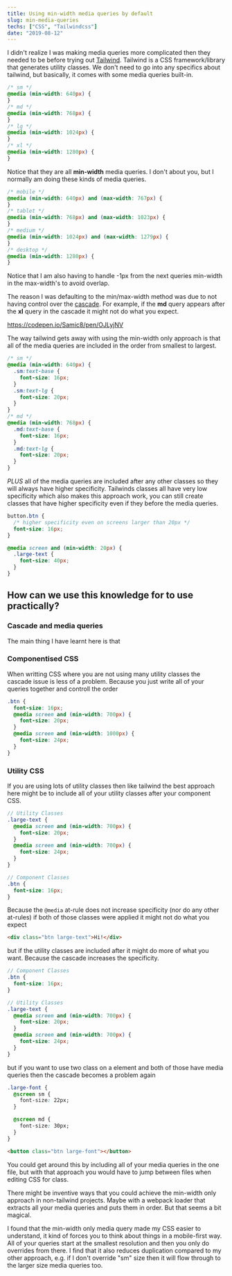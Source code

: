 ```yaml
---
title: Using min-width media queries by default
slug: min-media-queries
techs: ["CSS", "Tailwindcss"]
date: "2019-08-12"
---
```


I didn't realize I was making media queries more complicated then they needed to be before trying out [Tailwind](https://tailwindcss.com/). Tailwind is a CSS framework/library that generates utility classes. We don't need to go into any specifics about tailwind, but basically, it comes with some media queries built-in.

<!-- TODO prevent formating? -->

```css
/* sm */
@media (min-width: 640px) {
}
/* md */
@media (min-width: 768px) {
}
/* lg */
@media (min-width: 1024px) {
}
/* xl */
@media (min-width: 1280px) {
}
```

Notice that they are all **min-width** media queries. I don't about you, but I normally am doing these kinds of media queries.

```css
/* mobile */
@media (min-width: 640px) and (max-width: 767px) {
}
/* tablet */
@media (min-width: 768px) and (max-width: 1023px) {
}
/* medium */
@media (min-width: 1024px) and (max-width: 1279px) {
}
/* desktop */
@media (min-width: 1280px) {
}
```

Notice that I am also having to handle -1px from the next queries min-width in the max-width's to avoid overlap.

The reason I was defaulting to the min/max-width method was due to not having control over the [cascade](https://developer.mozilla.org/en-US/docs/Web/CSS/Cascade). For example, if the **md** query appears after the **xl** query in the cascade it might not do what you expect.

https://codepen.io/Samic8/pen/OJLyjNV

The way tailwind gets away with using the min-width only approach is that all of the media queries are included in the order from smallest to largest.

```css
/* sm */
@media (min-width: 640px) {
  .sm:text-base {
    font-size: 16px;
  }
  .sm:text-lg {
    font-size: 20px;
  }
}
/* md */
@media (min-width: 768px) {
  .md:text-base {
    font-size: 16px;
  }
  .md:text-lg {
    font-size: 20px;
  }
}
```

_PLUS_ all of the media queries are included after any other classes so they will always have higher specificity. Tailwinds classes all have very low specificity which also makes this approach work, you can still create classes that have higher specificity even if they before the media queries.

```css
button.btn {
  /* higher specificity even on screens larger than 20px */
  font-size: 16px;
}

@media screen and (min-width: 20px) {
  .large-text {
    font-size: 40px;
  }
}
```

## How can we use this knowledge for to use practically?

### Cascade and media queries

The main thing I have learnt here is that

### Componentised CSS

When writting CSS where you are not using many utility classes the cascade issue is less of a problem. Because you just write all of your queries together and controll the order

```scss
.btn {
  font-size: 16px;
  @media screen and (min-width: 700px) {
    font-size: 20px;
  }
  @media screen and (min-width: 1000px) {
    font-size: 24px;
  }
}
```

### Utility CSS

<!-- TODO: Link this to CSS-group about our utility classes -->

If you are using lots of utility classes then like tailwind the best approach here might be to include all of your utility classes after your component CSS.

```scss
// Utility Classes
.large-text {
  @media screen and (min-width: 700px) {
    font-size: 20px;
  }
  @media screen and (min-width: 700px) {
    font-size: 24px;
  }
}

// Component Classes
.btn {
  font-size: 16px;
}
```

Because the `@media` at-rule does not increase specificity (nor do any other at-rules) if both of those classes were applied it might not do what you expect

<!-- TODO: maybe something more visual then font size -->

```html
<div class="btn large-text">Hi!</div>
```

but if the utility classes are included after it might do more of what you want. Because the cascade increases the specificity.

```scss
// Component Classes
.btn {
  font-size: 16px;
}

// Utility Classes
.large-text {
  @media screen and (min-width: 700px) {
    font-size: 20px;
  }
  @media screen and (min-width: 700px) {
    font-size: 24px;
  }
}
```

but if you want to use two class on a element and both of those have media queries then the cascade becomes a problem again

```css
.large-font {
  @screen sm {
    font-size: 22px;
  }

  @screen md {
    font-size: 30px;
  }
}
```

<!-- TODO: test this out in a codepen -->

```html
<button class="btn large-font"></button>
```

You could get around this by including all of your media queries in the one file, but with that approach you would have to jump between files when editing CSS for class.

<!-- TODO: example? -->

There might be inventive ways that you could achieve the min-width only approach in non-tailwind projects. Maybe with a webpack loader that extracts all your media queries and puts them in order. But that seems a bit magical.

I found that the min-width only media query made my CSS easier to understand, it kind of forces you to think about things in a mobile-first way. All of your queries start at the smallest resolution and then you only do overrides from there. I find that it also reduces duplication compared to my other approach, e.g. if I don't override "sm" size then it will flow through to the larger size media queries too.

<!-- TODO: Does this still apply if you use the @screen approach in tailwind? https://codesandbox.io/s/tailwindcss-template-y6nne -->

